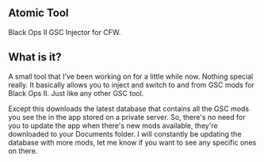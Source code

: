 ## Atomic Tool
Black Ops II GSC Injector for CFW.

## What is it?
A small tool that I've been working on for a little while now. Nothing special really. It basically allows you to inject and switch to and from GSC mods for Black Ops II. Just like any other GSC tool.

Except this downloads the latest database that contains all the GSC mods you see the in the app stored on a private server. So, there's no need for you to update the app when there's new mods available, they're downloaded to your Documents folder. I will constantly be updating the database with more mods, let me know if you want to see any specific ones on there.
